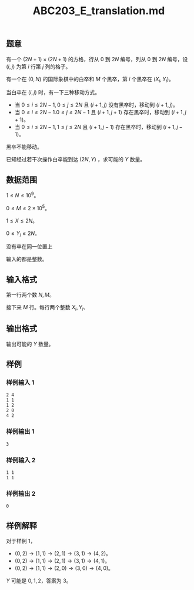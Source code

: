 ﻿---
title: "ABC203_E_translation.md"
tags: []
author: ""
created: ""
---

## 题意

有一个 $(2N+1)\times (2N+1)$ 的方格，行从 $0$ 到 $2N$ 编号，列从 $0$ 到 $2N$ 编号，设 $(i,j)$ 为第 $i$ 行第 $j$ 列的格子。

有一个在 $(0,N)$ 的国际象棋中的白卒和 $M$ 个黑卒，第 $i$ 个黑卒在 $(X_i,Y_i)$。

当白卒在 $(i,j)$ 时，有一下三种移动方式。

- 当 $0\le i \le 2N-1,0\le j\le 2N$ 且 $(i+1,j)$ 没有黑卒时，移动到 $(i+1,j)$。
- 当 $0\le i\le 2N-1.0\le j\le 2N-1$ 且 $(i+1,j+1)$ 存在黑卒时，移动到 $(i+1,j+1)$。
- 当 $0\le i\le 2N-1,1\le j\le 2N$ 且 $(i+1,j-1)$ 存在黑卒时，移动到 $(i+1,j-1)$。

黑卒不能移动。

已知经过若干次操作白卒能到达 $(2N,Y)$ ，求可能的 $Y$ 数量。

## 数据范围

$1\le N\le 10^9$。

$0\le M\le 2\times 10^5$。

$1\le X\le 2N$。

$0\le Y_i\le 2N$。

没有卒在同一位置上

输入的都是整数。

## 输入格式

第一行两个数 $N,M$。

接下来 $M$ 行。每行两个整数 $X_i,Y_i$、

## 输出格式

输出可能的 $Y$ 数量。

## 样例

### 样例输入 1

```
2 4
1 1
1 2
2 0
4 2
```



### 样例输出 1

```
3
```



### 样例输入 2

```
1 1
1 1
```



### 样例输出 2

```
0
```

##  样例解释

对于样例 1，

- $(0,2) \to (1,1) \to (2,1) \to (3,1) \to (4,2)$。
- $(0,2) \to(1,1) \to(2,1) \to (3,1) \to (4,1)$。
- $(0,2) \to (1,1) \to (2,0) \to (3,0) \to (4,0)$。

$Y$ 可能是 $0,1,2$，答案为 $3$。

